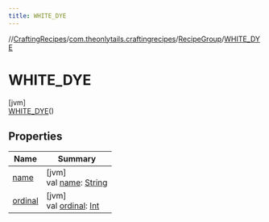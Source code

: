 ```yaml
---
title: WHITE_DYE
---
```

//[CraftingRecipes](../../../../index.html)/[com.theonlytails.craftingrecipes](../../index.html)/[RecipeGroup](../index.html)/[WHITE_DYE](index.html)



# WHITE_DYE



[jvm]\
[WHITE_DYE](index.html)()



## Properties


| Name | Summary |
|---|---|
| [name](name.html) | [jvm]<br>val [name](name.html): [String](https://kotlinlang.org/api/latest/jvm/stdlib/kotlin/-string/index.html) |
| [ordinal](ordinal.html) | [jvm]<br>val [ordinal](ordinal.html): [Int](https://kotlinlang.org/api/latest/jvm/stdlib/kotlin/-int/index.html) |


